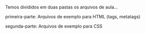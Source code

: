Temos divididos em duas pastas os arquivos de aula...

primeira-parte: Arquivos de exemplo para HTML (tags, metatags)

segunda-parte: Arquivos de exemplo para CSS